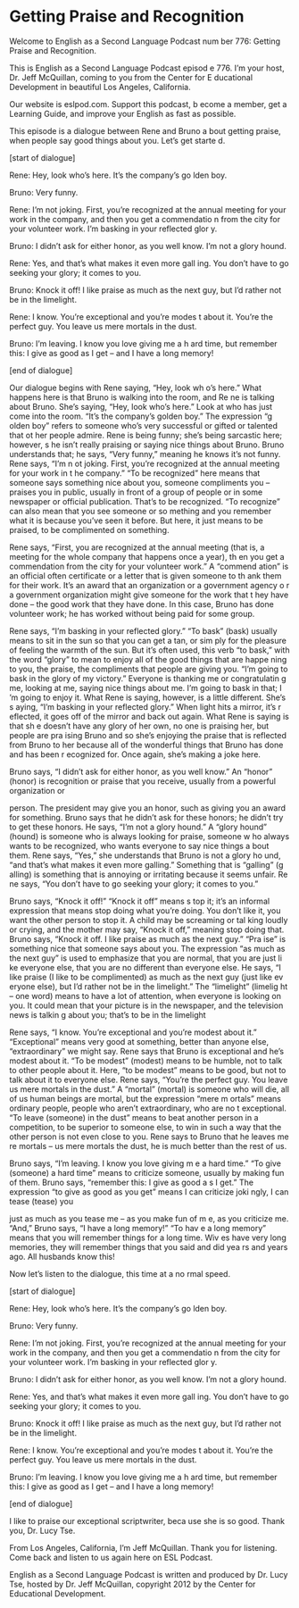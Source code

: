 # Getting Praise and Recognition

Welcome to English as a Second Language Podcast num ber 776: Getting Praise and Recognition. 

This is English as a Second Language Podcast episod e 776.  I’m your host, Dr. Jeff McQuillan, coming to you from the Center for E ducational Development in beautiful Los Angeles, California. 

Our website is eslpod.com.  Support this podcast, b ecome a member, get a Learning Guide, and improve your English as fast as  possible. 

This episode is a dialogue between Rene and Bruno a bout getting praise, when people say good things about you.  Let’s get starte d. 

[start of dialogue] 

Rene:  Hey, look who’s here.  It’s the company’s go lden boy. 

Bruno:  Very funny.   

Rene:  I’m not joking.  First, you’re recognized at  the annual meeting for your work in the company, and then you get a commendatio n from the city for your volunteer work.  I’m basking in your reflected glor y. 

Bruno:  I didn’t ask for either honor, as you well know.  I’m not a glory hound. 

Rene:  Yes, and that’s what makes it even more gall ing.  You don’t have to go seeking your glory; it comes to you. 

Bruno:  Knock it off!  I like praise as much as the  next guy, but I’d rather not be in the limelight. 

Rene:  I know.  You’re exceptional and you’re modes t about it.  You’re the perfect guy.  You leave us mere mortals in the dust.   

Bruno:  I’m leaving.  I know you love giving me a h ard time, but remember this: I give as good as I get – and I have a long memory! 

[end of dialogue] 

Our dialogue begins with Rene saying, “Hey, look wh o’s here.”  What happens here is that Bruno is walking into the room, and Re ne is talking about Bruno. She’s saying, “Hey, look who’s here.”  Look at who has just come into the room. “It’s the company’s golden boy.”  The expression “g olden boy” refers to someone who’s very successful or gifted or talented that ot her people admire.  Rene is being funny; she’s being sarcastic here; however, s he isn’t really praising or saying nice things about Bruno.  Bruno understands that; he says, “Very funny,” meaning he knows it’s not funny.  Rene says, “I’m n ot joking.  First, you’re recognized at the annual meeting for your work in t he company.”  “To be recognized” here means that someone says something nice about you, someone compliments you – praises you in public, usually in  front of a group of people or in some newspaper or official publication.  That’s to be recognized.  “To recognize” can also mean that you see someone or so mething and you remember what it is because you’ve seen it before.  But here, it just means to be praised, to be complimented on something.   

Rene says, “First, you are recognized at the annual  meeting (that is, a meeting for the whole company that happens once a year), th en you get a commendation from the city for your volunteer work.”  A “commend ation” is an official often certificate or a letter that is given someone to th ank them for their work.  It’s an award that an organization or a government agency o r a government organization might give someone for the work that t hey have done – the good work that they have done.  In this case, Bruno has done volunteer work; he has worked without being paid for some group.   

Rene says, “I’m basking in your reflected glory.”  “To bask” (bask) usually means to sit in the sun so that you can get a tan, or sim ply for the pleasure of feeling the warmth of the sun.  But it’s often used, this verb “to bask,” with the word “glory” to mean to enjoy all of the good things that are happe ning to you, the praise, the compliments that people are giving you.  “I’m going  to bask in the glory of my victory.”  Everyone is thanking me or congratulatin g me, looking at me, saying nice things about me.  I’m going to bask in that; I ’m going to enjoy it.  What Rene is saying, however, is a little different.  She’s s aying, “I’m basking in your reflected glory.”  When light hits a mirror, it’s r eflected, it goes off of the mirror and back out again.  What Rene is saying is that sh e doesn’t have any glory of her own, no one is praising her, but people are pra ising Bruno and so she’s enjoying the praise that is reflected from Bruno to  her because all of the wonderful things that Bruno has done and has been r ecognized for.  Once again, she’s making a joke here. 

Bruno says, “I didn’t ask for either honor, as you well know.”  An “honor” (honor) is recognition or praise that you receive, usually from a powerful organization or  

person.  The president may give you an honor, such as giving you an award for something.  Bruno says that he didn’t ask for these  honors; he didn’t try to get these honors.  He says, “I’m not a glory hound.”  A  “glory hound” (hound) is someone who is always looking for praise, someone w ho always wants to be recognized, who wants everyone to say nice things a bout them.  Rene says, “Yes,” she understands that Bruno is not a glory ho und, “and that’s what makes it even more galling.”  Something that is “galling” (g alling) is something that is annoying or irritating because it seems unfair.  Re ne says, “You don’t have to go seeking your glory; it comes to you.” 

Bruno says, “Knock it off!”  “Knock it off” means s top it; it’s an informal expression that means stop doing what you’re doing.  You don’t  like it, you want the other person to stop it.  A child may be screaming or tal king loudly or crying, and the mother may say, “Knock it off,” meaning stop doing that.  Bruno says, “Knock it off.  I like praise as much as the next guy.”  “Pra ise” is something nice that someone says about you.  The expression “as much as  the next guy” is used to emphasize that you are normal, that you are just li ke everyone else, that you are no different than everyone else.  He says, “I like praise (I like to be complimented) as much as the next guy (just like ev eryone else), but I’d rather not be in the limelight.”  The “limelight” (limelig ht – one word) means to have a lot of attention, when everyone is looking on you.  It could mean that your picture is in the newspaper, and the television news is talkin g about you; that’s to be in the limelight 

Rene says, “I know.  You’re exceptional and you’re modest about it.” “Exceptional” means very good at something, better than anyone else, “extraordinary” we might say.  Rene says that Bruno  is exceptional and he’s modest about it.  “To be modest” (modest) means to be humble, not to talk to other people about it.  Here, “to be modest” means to be good, but not to talk about it to everyone else.  Rene says, “You’re the perfect guy.  You leave us mere mortals in the dust.”  A “mortal” (mortal) is someone who will die, all of us human beings are mortal, but the expression “mere m ortals” means ordinary people, people who aren’t extraordinary, who are no t exceptional.  “To leave (someone) in the dust” means to beat another person  in a competition, to be superior to someone else, to win in such a way that  the other person is not even close to you.  Rene says to Bruno that he leaves me re mortals – us mere mortals the dust, he is much better than the rest of us. 

Bruno says, “I’m leaving.  I know you love giving m e a hard time.”  “To give (someone) a hard time” means to criticize someone, usually by making fun of them.  Bruno says, “remember this: I give as good a s I get.”  The expression “to give as good as you get” means I can criticize joki ngly, I can tease (tease) you  

just as much as you tease me – as you make fun of m e, as you criticize me. “And,” Bruno says, “I have a long memory!”  “To hav e a long memory” means that you will remember things for a long time.  Wiv es have very long memories, they will remember things that you said and did yea rs and years ago.  All husbands know this! 

Now let’s listen to the dialogue, this time at a no rmal speed. 

[start of dialogue] 

Rene:  Hey, look who’s here.  It’s the company’s go lden boy. 

Bruno:  Very funny.   

Rene:  I’m not joking.  First, you’re recognized at  the annual meeting for your work in the company, and then you get a commendatio n from the city for your volunteer work.  I’m basking in your reflected glor y. 

Bruno:  I didn’t ask for either honor, as you well know.  I’m not a glory hound. 

Rene:  Yes, and that’s what makes it even more gall ing.  You don’t have to go seeking your glory; it comes to you. 

Bruno:  Knock it off!  I like praise as much as the  next guy, but I’d rather not be in the limelight. 

Rene:  I know.  You’re exceptional and you’re modes t about it.  You’re the perfect guy.  You leave us mere mortals in the dust.   

Bruno:  I’m leaving.  I know you love giving me a h ard time, but remember this: I give as good as I get – and I have a long memory! 

[end of dialogue] 

I like to praise our exceptional scriptwriter, beca use she is so good.  Thank you, Dr. Lucy Tse.   

From Los Angeles, California, I’m Jeff McQuillan.  Thank you for listening.  Come back and listen to us again here on ESL Podcast. 

English as a Second Language Podcast is written and  produced by Dr. Lucy Tse, hosted by Dr. Jeff McQuillan, copyright 2012 by the  Center for Educational Development.

